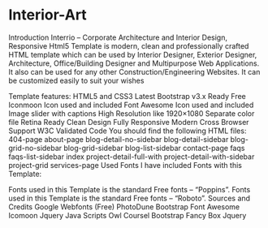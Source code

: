# Interior-Art
Introduction
Interrio – Corporate Architecture and Interior Design, Responsive Html5 Template is modern, clean and professionally crafted HTML template which can be used by Interior Designer, Exterior Designer, Architecture, Office/Building Designer and Multipurpose Web Applications. It also can be used for any other Construction/Engineering Websites. It can be customized easily to suit your wishes

Template features:
HTML5 and CSS3
Latest Bootstrap v3.x Ready
Free Iconmoon Icon used and included
Font Awesome Icon used and included
Image slider with captions
High Resolution like 1920×1080
Separate color file
Retina Ready
Clean Design
Fully Responsive
Modern Cross Browser Support
W3C Validated Code
You should find the following HTML files:
404-page
about-page
blog-detail-no-sidebar
blog-detail-sidebar
blog-grid-no-sidebar
blog-grid-sidebar
blog-list-sidebar
contact-page
faqs
faqs-list-sidebar
index
project-detail-full-with
project-detail-with-sidebar
project-grid
services-page
Used Fonts
I have included Fonts with this Template:

Fonts used in this Template is the standard Free fonts – “Poppins”.
Fonts used in this Template is the standard Free fonts – “Roboto”.
Sources and Credits
Google Webfonts (Free)
PhotoDune
Bootstrap
Font Awesome
Icomoon
Jquery
Java Scripts
Owl Coursel
Bootstrap
Fancy Box
Jquery
